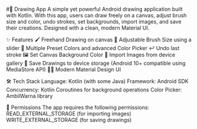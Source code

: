 #🎨 Drawing App
A simple yet powerful Android drawing application built with Kotlin. With this app, users can draw freely on a canvas, adjust brush size and color, undo strokes, set backgrounds, import images, and save their creations. Designed with a clean, modern Material UI.

✨ Features
🖌️ Freehand Drawing on canvas
📏 Adjustable Brush Size using a slider
🎨 Multiple Preset Colors and advanced Color Picker
↩️ Undo last stroke
🖼️ Set Canvas Background Color
📂 Import Images from device gallery
💾 Save Drawings to device storage (Android 10+ compatible using MediaStore API)
🧑‍🎨 Modern Material Design UI

🛠️ Tech Stack
Language: Kotlin (with some Java)
Framework: Android SDK
Concurrency: Kotlin Coroutines for background operations
Color Picker: AmbilWarna library

🔐 Permissions
The app requires the following permissions:
READ_EXTERNAL_STORAGE (for importing images)
WRITE_EXTERNAL_STORAGE (for saving drawings)
